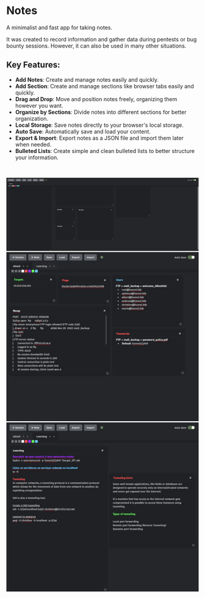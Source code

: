 # Notes 
A minimalist and fast app for taking notes.

It was created to record information and gather data during pentests or bug bounty sessions. However, it can also be used in many other situations.

## Key Features:

- **Add Notes**: Create and manage notes easily and quickly.
- **Add Section**: Create and manage sections like browser tabs easily and quickly.
- **Drag and Drop**: Move and position notes freely, organizing them however you want.
- **Organize by Sections**: Divide notes into different sections for better organization.
- **Local Storage**: Save notes directly to your browser's local storage.
- **Auto Save**: Automatically save and load your content.
- **Export & Import**: Export notes as a JSON file and import them later when needed.
- **Bulleted Lists**: Create simple and clean bulleted lists to better structure your information.

<br>

![alt text](assets/image.png)
![alt text](assets/image.1.png)
![alt text](assets/image.2.png)


